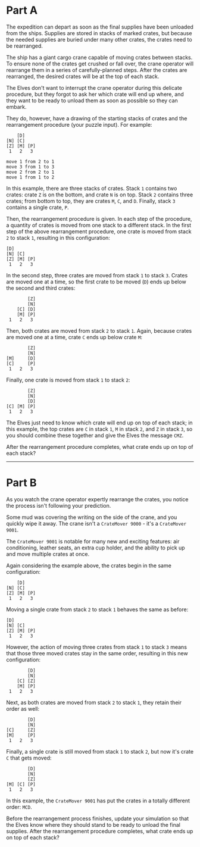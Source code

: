 # Part A

The expedition can depart as soon as the final supplies have been unloaded from the ships. Supplies
are stored in stacks of marked crates, but because the needed supplies are buried under many other
crates, the crates need to be rearranged.

The ship has a giant cargo crane capable of moving crates between stacks. To ensure none of the
crates get crushed or fall over, the crane operator will rearrange them in a series of
carefully-planned steps. After the crates are rearranged, the desired crates will be at the top of
each stack.

The Elves don't want to interrupt the crane operator during this delicate procedure, but they forgot
to ask her which crate will end up where, and they want to be ready to unload them as soon as
possible so they can embark.

They do, however, have a drawing of the starting stacks of crates and the rearrangement procedure
(your puzzle input). For example:

```
    [D]    
[N] [C]    
[Z] [M] [P]
 1   2   3 

move 1 from 2 to 1
move 3 from 1 to 3
move 2 from 2 to 1
move 1 from 1 to 2
```

In this example, there are three stacks of crates. Stack `1` contains two crates: crate `Z` is on
the bottom, and crate `N` is on top. Stack `2` contains three crates; from bottom to top, they are
crates `M`, `C`, and `D`. Finally, stack `3` contains a single crate, `P`.

Then, the rearrangement procedure is given. In each step of the procedure, a quantity of crates is
moved from one stack to a different stack. In the first step of the above rearrangement procedure,
one crate is moved from stack `2` to stack `1`, resulting in this configuration:

```
[D]        
[N] [C]    
[Z] [M] [P]
 1   2   3 
```

In the second step, three crates are moved from stack `1` to stack `3`. Crates are moved one at a
time, so the first crate to be moved (`D`) ends up below the second and third crates:

```
        [Z]
        [N]
    [C] [D]
    [M] [P]
 1   2   3
```

Then, both crates are moved from stack `2` to stack `1`. Again, because crates are moved one at a
time, crate `C` ends up below crate `M`:

```
        [Z]
        [N]
[M]     [D]
[C]     [P]
 1   2   3
```

Finally, one crate is moved from stack `1` to stack `2`:

```
        [Z]
        [N]
        [D]
[C] [M] [P]
 1   2   3
```

The Elves just need to know which crate will end up on top of each stack; in this example, the top
crates are `C` in stack `1`, `M` in stack `2`, and `Z` in stack `3`, so you should combine these
together and give the Elves the message `CMZ`.

After the rearrangement procedure completes, what crate ends up on top of each stack?

---

# Part B

As you watch the crane operator expertly rearrange the crates, you notice the process isn't
following your prediction.

Some mud was covering the writing on the side of the crane, and you quickly wipe it away. The crane
isn't a `CrateMover 9000` - it's a `CrateMover 9001`.

The `CrateMover 9001` is notable for many new and exciting features: air conditioning, leather
seats, an extra cup holder, and the ability to pick up and move multiple crates at once.

Again considering the example above, the crates begin in the same configuration:

```
    [D]    
[N] [C]    
[Z] [M] [P]
 1   2   3 
```

Moving a single crate from stack `2` to stack `1` behaves the same as before:

```
[D]        
[N] [C]    
[Z] [M] [P]
 1   2   3 
```

However, the action of moving three crates from stack `1` to stack `3` means that those three moved
crates stay in the same order, resulting in this new configuration:

```
        [D]
        [N]
    [C] [Z]
    [M] [P]
 1   2   3
```

Next, as both crates are moved from stack `2` to stack `1`, they retain their order as well:

```
        [D]
        [N]
[C]     [Z]
[M]     [P]
 1   2   3
```

Finally, a single crate is still moved from stack `1` to stack `2`, but now it's crate `C` that gets
moved:

```
        [D]
        [N]
        [Z]
[M] [C] [P]
 1   2   3
```

In this example, the `CrateMover 9001` has put the crates in a totally different order: `MCD`.

Before the rearrangement process finishes, update your simulation so that the Elves know where they
should stand to be ready to unload the final supplies. After the rearrangement procedure completes,
what crate ends up on top of each stack?
